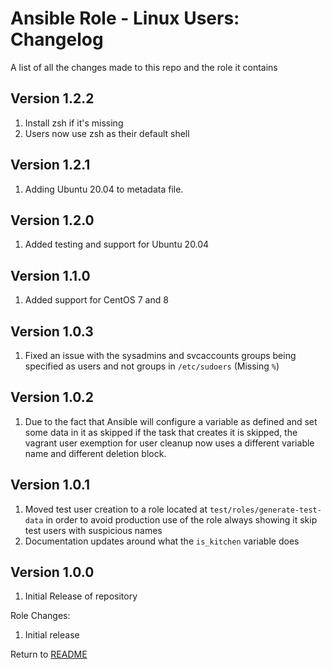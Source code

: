 Ansible Role - Linux Users: Changelog
=====================================
A list of all the changes made to this repo and the role it contains

Version 1.2.2
-------------

1. Install zsh if it's missing
2. Users now use zsh as their default shell

Version 1.2.1
-------------

1. Adding Ubuntu 20.04 to metadata file.

Version 1.2.0
-------------

1. Added testing and support for Ubuntu 20.04

Version 1.1.0
-------------

1. Added support for CentOS 7 and 8

Version 1.0.3
-------------

1. Fixed an issue with the sysadmins and svcaccounts groups being specified as users and not groups in `/etc/sudoers`
(Missing `%`)

Version 1.0.2
-------------

1. Due to the fact that Ansible will configure a variable as defined and set some data in it as skipped if the task that
creates it is skipped, the vagrant user exemption for user cleanup now uses a different variable name and different
deletion block.

Version 1.0.1
-------------

1. Moved test user creation to a role located at `test/roles/generate-test-data` in order to avoid production use of
the role always showing it skip test users with suspicious names
2. Documentation updates around what the `is_kitchen` variable does

Version 1.0.0
-------------

1. Initial Release of repository

Role Changes:

1. Initial release

Return to [README](README.md)
